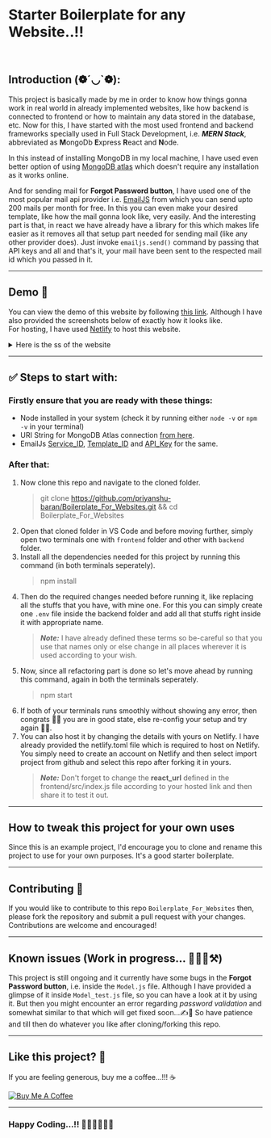# Starter Boilerplate for any Website..!!

<br/>

## Introduction (❁´◡`❁):

This project is basically made by me in order to know how things gonna work in real world in already implemented websites, like how backend is connected to frontend or how to maintain any data stored in the database, etc. Now for this, I have started with the most used frontend and backend frameworks specially used in Full Stack Development, i.e. **_MERN Stack_**, abbreviated as **M**ongoDb **E**xpress **R**eact and **N**ode.<br>

In this instead of installing MongoDB in my local machine, I have used even better option of using [MongoDB atlas](https://www.mongodb.com/atlas/database) which doesn't require any installation as it works online.

And for sending mail for **Forgot Password button**, I have used one of the most popular mail api provider i.e. [EmailJS](https://www.emailjs.com/) from which you can send upto 200 mails per month for free. In this you can even make your desired template, like how the mail gonna look like, very easily. And the interesting part is that, in react we have already have a library for this which makes life easier as it removes all that setup part needed for sending mail (like any other provider does). Just invoke `emailjs.send()` command by passing that API keys and all and that's it, your mail have been sent to the respected mail id which you passed in it.

---

## Demo 👀

You can view the demo of this website by following [this link](https://boilerplate-for-websites.netlify.app/). Although I have also provided the screenshots below of exactly how it looks like.<br> For hosting, I have used [Netlify](https://app.netlify.com) to host this website.

<details>
<summary>Here is the ss of the website</summary>
<img src="./images/1.png" alt="Main_Page">
<img src="./images/2.png" alt="Login_Page">
<img src="./images/3.png" alt="Registration_Page">
<img src="./images/4.png" alt="Home_page_1">
<img src="./images/5.png" alt="Home_page_2">
<img src="./images/6.png" alt="Loading_Animation">
<img src="./images/7.png" alt="Toast_Animation">
<img src="./images/8.png" alt="Error_Animation">
</details>

---

## ✅ Steps to start with:

### Firstly ensure that you are ready with these things:

- Node installed in your system (check it by running either `node -v` or `npm -v` in your terminal)
- URI String for MongoDB Atlas connection [from here](https://cloud.mongodb.com/v2/63c0084fb7eec9687474067f#/clusters/detail/Cluster-1/connect?clusterId=Cluster-1).
- EmailJs [Service_ID](https://dashboard.emailjs.com/admin), [Template_ID](https://dashboard.emailjs.com/admin/templates) and [API_Key](https://dashboard.emailjs.com/admin/account) for the same.

### After that:

1. Now clone this repo and navigate to the cloned folder.
   > git clone https://github.com/priyanshu-baran/Boilerplate_For_Websites.git && cd Boilerplate_For_Websites
2. Open that cloned folder in VS Code and before moving further, simply open two terminals one with `frontend` folder and other with `backend` folder.
3. Install all the dependencies needed for this project by running this command (in both terminals seperately).
   > npm install
4. Then do the required changes needed before running it, like replacing all the stuffs that you have, with mine one. For this you can simply create one `.env` file inside the backend folder and add all that stuffs right inside it with appropriate name.
   > **_Note:_** I have already defined these terms so be-careful so that you use that names only or else change in all places wherever it is used according to your wish.
5. Now, since all refactoring part is done so let's move ahead by running this command, again in both the terminals seperately.
   > npm start
6. If both of your terminals runs smoothly without showing any error, then congrats 🥳🎉 you are in good state, else re-config your setup and try again 🤕🫣.
7. You can also host it by changing the details with yours on Netlify. I have already provided the netlify.toml file which is required to host on Netlify. You simply need to create an account on Netlify and then select import project from github and select this repo after forking it in yours.
   > **_Note:_** Don't forget to change the **react_url** defined in the frontend/src/index.js file according to your hosted link and then share it to test it out.

---

## How to tweak this project for your own uses

Since this is an example project, I'd encourage you to clone and rename this project to use for your own purposes. It's a good starter boilerplate.

---

## Contributing 📝

If you would like to contribute to this repo `Boilerplate_For_Websites` then, please fork the repository and submit a pull request with your changes. Contributions are welcome and encouraged!

---

## Known issues (Work in progress... 👷🏽‍♂️⚒️)

This project is still ongoing and it currently have some bugs in the **Forgot Password button**, i.e. inside the `Model.js` file. Although I have provided a glimpse of it inside `Model_test.js` file, so you can have a look at it by using it. But then you might encounter an error regarding _password validation_ and somewhat similar to that which will get fixed soon...✍️📝 So have patience and till then do whatever you like after cloning/forking this repo.

---

## Like this project? 🤩

If you are feeling generous, buy me a coffee...!!! ☕<br/>

<a href="https://www.buymeacoffee.com/priyanshubaran" target="_blank"><img src="https://cdn.buymeacoffee.com/buttons/default-orange.png" alt="Buy Me A Coffee" height="41" width="174"></a>

---

### Happy Coding...!! 👨🏽‍💻👨🏽‍💻
